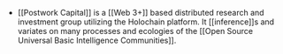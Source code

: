 - [[Postwork Capital]] is a [[Web 3+]] based distributed research and investment group utilizing the Holochain platform. It [[inference]]s and variates on many processes and ecologies of the [[Open Source Universal Basic Intelligence Communities]].